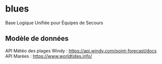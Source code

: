 # blues

Base Logique Unifiée pour Équipes de Secours

## Modèle de données

API Météo des plages Windy : https://api.windy.com/point-forecast/docs
API Marées : https://www.worldtides.info/

